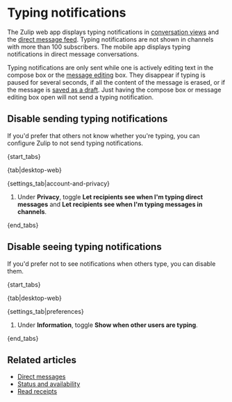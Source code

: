 # Typing notifications

The Zulip web app displays typing notifications in [conversation
views](/help/reading-conversations) and the [direct message
feed](/help/direct-messages#access-all-dms). Typing notifications are not
shown in channels with more than 100 subscribers. The mobile app displays typing
notifications in direct message conversations.

Typing notifications are only sent while one is actively editing text in the
compose box or the [message editing](/help/edit-a-message) box. They disappear
if typing is paused for several seconds, if all the content of the message is
erased, or if the message is [saved as a
draft](/help/view-and-edit-your-message-drafts#save-a-draft). Just having the
compose box or message editing box open will not send a typing notification.

## Disable sending typing notifications

If you'd prefer that others not know whether you're typing, you can
configure Zulip to not send typing notifications.

{start_tabs}

{tab|desktop-web}

{settings_tab|account-and-privacy}

1. Under **Privacy**, toggle **Let recipients see when I'm typing direct
   messages** and **Let recipients see when I'm typing messages in channels**.

{end_tabs}

## Disable seeing typing notifications

If you'd prefer not to see notifications when others type, you can disable them.

{start_tabs}

{tab|desktop-web}

{settings_tab|preferences}

1. Under **Information**, toggle **Show when other users are typing**.

{end_tabs}

## Related articles

* [Direct messages](/help/direct-messages)
* [Status and availability](/help/status-and-availability)
* [Read receipts](/help/read-receipts)
